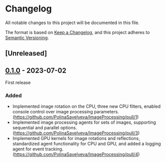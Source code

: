 # Changelog
All notable changes to this project will be documented in this file.

The format is based on [Keep a Changelog](https://keepachangelog.com/en/1.0.0/),
and this project adheres to [Semantic Versioning](https://semver.org/spec/v2.0.0.html).

## [Unreleased]

## [0.1.0] - 2023-07-02
First release

### Added
- Implemented image rotation on the CPU, three new CPU filters, enabled console control over image processing parameters. (https://github.com/PolinaSavelyeva/ImageProcessing/pull/1)
- Implemented image processing agents for sets of images, supporting sequential and parallel options. (https://github.com/PolinaSavelyeva/ImageProcessing/pull/3)
- Implemented GPU kernels for image rotations and reflections, standardized agent functionality for CPU and GPU, and added a logging agent for event tracking.(https://github.com/PolinaSavelyeva/ImageProcessing/pull/4)

[0.1.0]: https://github.com/user/MyCoolNewLib.git/releases/tag/v0.1.0
